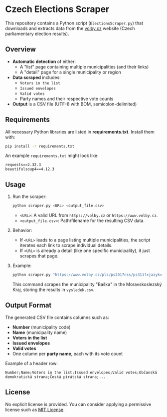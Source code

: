 # Czech Elections Scraper

This repository contains a Python script (`ElectionsScraper.py`) that downloads and extracts data from the [volby.cz](https://volby.cz) website (Czech parliamentary election results).

## Overview

- **Automatic detection** of either:
    - A "list" page containing multiple municipalities (and their links)
    - A "detail" page for a single municipality or region
- **Data scraped** includes:
    - `Voters in the list`
    - `Issued envelopes`
    - `Valid votes`
    - Party names and their respective vote counts
- **Output** is a CSV file (UTF-8 with BOM, semicolon-delimited)

## Requirements

All necessary Python libraries are listed in **requirements.txt**. Install them with:

```bash
pip install -r requirements.txt
```

An example `requirements.txt` might look like:

```
requests==2.32.3
beautifulsoup4==4.12.3
```

## Usage

1. Run the scraper:

   ```bash
   python scraper.py <URL> <output_file.csv>
   ```

    - `<URL>`: A valid URL from `https://volby.cz` or `https://www.volby.cz`.
    - `<output_file.csv>`: Path/filename for the resulting CSV data.

2. Behavior:
    - If `<URL>` leads to a page listing multiple municipalities, the script iterates each link to scrape individual details.
    - If `<URL>` is already a detail (like one specific municipality), it just scrapes that page.

3. Example:

   ```bash
   python scraper.py "https://www.volby.cz/pls/ps2017nss/ps311?xjazyk=CZ&xkraj=14&xobec=598011&xvyber=8102" vysledek.csv
   ```

   This command scrapes the municipality "Baška" in the Moravskoslezský Kraj, storing the results in `vysledek.csv`.

## Output Format

The generated CSV file contains columns such as:

- **Number** (municipality code)
- **Name** (municipality name)
- **Voters in the list**
- **Issued envelopes**
- **Valid votes**
- One column per **party name**, each with its vote count

Example of a header row:

```
Number;Name;Voters in the list;Issued envelopes;Valid votes;Občanská demokratická strana;Česká pirátská strana;...
```

## License

No explicit license is provided. You can consider applying a permissive license such as [MIT License](https://opensource.org/licenses/MIT).
